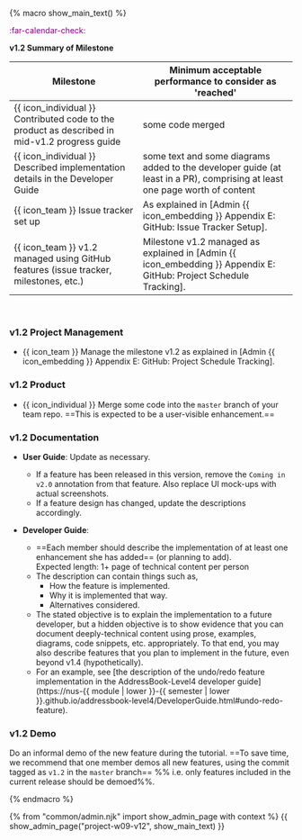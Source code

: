 {% macro show_main_text() %}
<div id="main">

<div id="title">

</div>
<div id="body">

<p class="lead" style="color: purple"><md>:far-calendar-check: <include src="project-timeline.md#v12-overview" inline /></md></p>

**v1.2 Summary of Milestone**

Milestone | Minimum acceptable performance to consider as 'reached'
--------- | -------------------------------------------------------
{{ icon_individual }} Contributed code to the product as described in mid-v1.2 progress guide | some code merged
{{ icon_individual }} Described implementation details in the Developer Guide | some text and some diagrams added to the developer guide (at least in a PR), comprising at least one page worth of content
{{ icon_team }} Issue tracker set up | As explained in <trigger trigger="click" for="modal:v12-issueTrackerSetup">[Admin {{ icon_embedding }} Appendix E: GitHub: Issue Tracker Setup]</trigger>.
{{ icon_team }} v1.2 managed using GitHub features (issue tracker, milestones, etc.) | Milestone v1.2 managed as explained in <trigger trigger="click" for="modal:v12-projectTracking">[Admin {{ icon_embedding }} Appendix E: GitHub: Project Schedule Tracking]</trigger>.

<modal large title="Admin {{ icon_embedding }} Appendix E: GitHub: Project Issue Tracker Setup" id="modal:v12-issueTrackerSetup">
  <include src="appendixE-gitHub.md#issue-tracker-setup"/>
</modal>
<modal large title="Admin {{ icon_embedding }} Appendix E: GitHub: Project Schedule Tracking" id="modal:v12-projectTracking">
  <include src="appendixE-gitHub.md#project-schedule-tracking"/>
</modal>

  
### v1.2 Project Management

* {{ icon_team }} Manage the milestone v1.2 as explained in <trigger trigger="click" for="modal:v12-projectTracking">[Admin {{ icon_embedding }} Appendix E: GitHub: Project Schedule Tracking]</trigger>.

### v1.2 Product

* {{ icon_individual }} Merge some code into the `master` branch of your team repo. ==This is expected to be a user-visible enhancement.==

### v1.2 Documentation

* **User Guide**: Update as necessary.
  * If a feature has been released in this version, remove the `Coming in v2.0` annotation from that feature. Also replace UI mock-ups with actual screenshots.
  * If a feature design has changed, update the descriptions accordingly.

* **Developer Guide**:
  * ==Each member should describe the implementation of at least one enhancement she has added== (or planning to add). <br>
    Expected length: 1+ page of technical content per person
  * The description can contain things such as,
    * How the feature is implemented.
    * Why it is implemented that way.
    * Alternatives considered.
  * The stated objective is to explain the implementation to a future developer, but a hidden objective is to show evidence that you can document deeply-technical content using prose, examples, diagrams, code snippets, etc. appropriately. To that end, you may also describe features that you plan to implement in the future, even beyond v1.4 (hypothetically).
  * For an example, see [the description of the undo/redo feature implementation in the AddressBook-Level4 developer guide](https://nus-{{ module | lower }}-{{ semester | lower }}.github.io/addressbook-level4/DeveloperGuide.html#undo-redo-feature).
  

### v1.2 Demo

Do an informal demo of the new feature during the tutorial. ==To save time, we recommend that one member demos all new features, using the commit tagged as `v1.2` in the `master` branch== %%&nbsp;i.e. only features included in the current release should be demoed%%.

</div>
</div>
{% endmacro %}

{% from "common/admin.njk" import show_admin_page with context %}
{{ show_admin_page("project-w09-v12", show_main_text) }}
